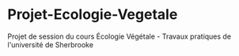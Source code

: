 # Projet-Ecologie-Vegetale
Projet de session du cours Écologie Végétale - Travaux pratiques de l'université de Sherbrooke
